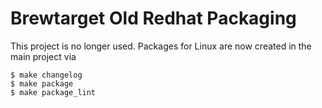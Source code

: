 # Brewtarget Old Redhat Packaging

This project is no longer used.  Packages for Linux are now created in the main 
project via

    $ make changelog
    $ make package
    $ make package_lint
